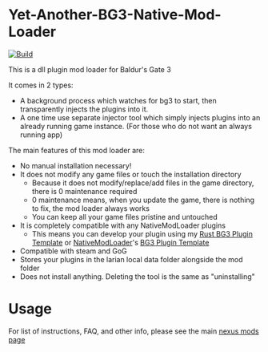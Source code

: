 # Yet-Another-BG3-Native-Mod-Loader
[![Build](https://github.com/MolotovCherry/Yet-Another-BG3-Native-Mod-Loader/actions/workflows/build.yml/badge.svg?event=push)](https://github.com/MolotovCherry/Yet-Another-BG3-Native-Mod-Loader/actions/workflows/build.yml)

This is a dll plugin mod loader for Baldur's Gate 3

It comes in 2 types:
- A background process which watches for bg3 to start, then transparently injects the plugins into it.
- A one time use separate injector tool which simply injects plugins into an already running game instance. (For those who do not want an always running app)

The main features of this mod loader are:
- No manual installation necessary!
- It does not modify any game files or touch the installation directory
  - Because it does not modify/replace/add files in the game directory, there is 0 maintenance required
  - 0 maintenance means, when you update the game, there is nothing to fix, the mod loader always works
  - You can keep all your game files pristine and untouched
- It is completely compatible with any NativeModLoader﻿ plugins
  - This means you can develop your plugin using my [Rust BG3 Plugin Template](https://github.com/MolotovCherry/Native-Plugin-Template-Rust) or [NativeModLoader](https://www.nexusmods.com/baldursgate3/mods/944)'s [BG3 Plugin Template](https://github.com/gottyduke/PluginTemplate)
- Compatible with steam and GoG
- Stores your plugins in the larian local data folder alongside the mod folder
- Does not install anything. Deleting the tool is the same as "uninstalling"

# Usage
For list of instructions, FAQ, and other info, please see the main [nexus mods page](https://www.nexusmods.com/baldursgate3/mods/3052)
